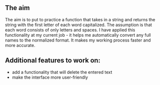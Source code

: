 ## The aim
The aim is to put to practice a function that takes in a string and returns the string with the first letter of each word capitalized. The assumption is that each word consists of only letters and spaces. 
I have applied this functionality at my current job - it helps me automatically convert any full names to the normalized format. It makes my working process faster and more accurate.

## Additional features to work on:
- add a functionality that will delete the entered text
- make the interface more user-friendly
